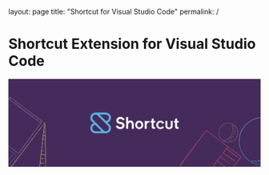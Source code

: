 layout: page
title: "Shortcut for Visual Studio Code"
permalink: /
# Shortcut Extension for Visual Studio Code
![marketing banner](../shortcut_marketing/Logo_Sets/Banners/Wide.png)
